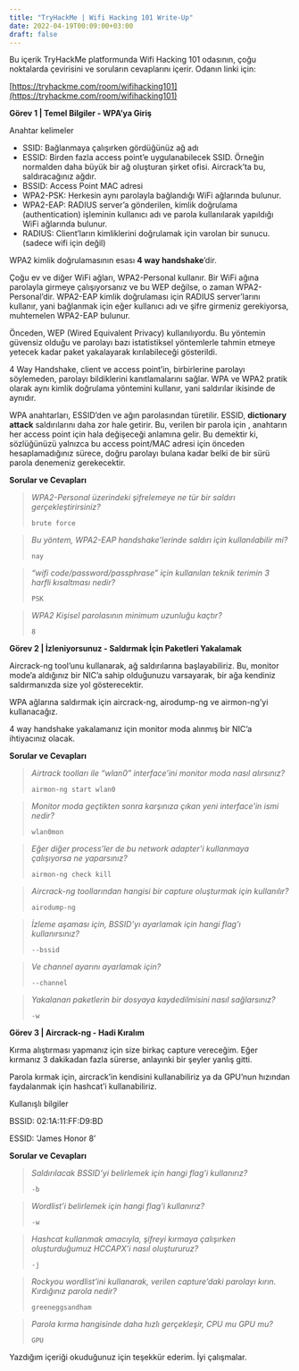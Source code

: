 ```yaml
---
title: "TryHackMe | Wifi Hacking 101 Write-Up"
date: 2022-04-19T00:09:00+03:00
draft: false
---
```


Bu içerik TryHackMe platformunda Wifi Hacking 101 odasının, çoğu noktalarda çevirisini ve soruların cevaplarını içerir. Odanın linki için:

[https://tryhackme.com/room/wifihacking101](https://tryhackme.com/room/wifihacking101)

**Görev 1 | Temel Bilgiler - WPA’ya Giriş**

Anahtar kelimeler

- SSID: Bağlanmaya çalışırken gördüğünüz ağ adı
- ESSID: Birden fazla access point’e uygulanabilecek SSID. Örneğin normalden daha büyük bir ağ oluşturan şirket ofisi. Aircrack’ta bu, saldıracağınız ağdır.
- BSSID: Access Point MAC adresi
- WPA2-PSK: Herkesin aynı parolayla bağlandığı WiFi ağlarında bulunur.
- WPA2-EAP: RADIUS server’a gönderilen, kimlik doğrulama (authentication) işleminin kullanıcı adı ve parola kullanılarak yapıldığı WiFi ağlarında bulunur.
- RADIUS: Client’ların kimliklerini doğrulamak için varolan bir sunucu. (sadece wifi için değil)

WPA2 kimlik doğrulamasının esası **4 way handshake**’dir.

Çoğu ev ve diğer WiFi ağları, WPA2-Personal kullanır. Bir WiFi ağına parolayla girmeye çalışıyorsanız ve bu WEP değilse, o zaman WPA2-Personal’dir. WPA2-EAP kimlik doğrulaması için RADIUS server’larını kullanır, yani bağlanmak için eğer kullanıcı adı ve şifre girmeniz gerekiyorsa, muhtemelen WPA2-EAP bulunur.

Önceden, WEP (Wired Equivalent Privacy) kullanılıyordu. Bu yöntemin güvensiz olduğu ve parolayı bazı istatistiksel yöntemlerle tahmin etmeye yetecek kadar paket yakalayarak kırılabileceği gösterildi.

4 Way Handshake, client ve access point’in, birbirlerine parolayı söylemeden, parolayı bildiklerini kanıtlamalarını sağlar. WPA ve WPA2 pratik olarak aynı kimlik doğrulama yöntemini kullanır, yani saldırılar ikisinde de aynıdır.

WPA anahtarları, ESSID’den ve ağın parolasından türetilir. ESSID, **dictionary attack** saldırılarını daha zor hale getirir. Bu, verilen bir parola için , anahtarın her access point için hala değişeceği anlamına gelir. Bu demektir ki, sözlüğünüzü yalnızca bu access point/MAC adresi için önceden hesaplamadığınız sürece, doğru parolayı bulana kadar belki de bir sürü parola denemeniz gerekecektir.

**Sorular ve Cevapları**

> *WPA2-Personal üzerindeki şifrelemeye ne tür bir saldırı gerçekleştirirsiniz?*
> 
> 
> `brute force`
> 

> *Bu yöntem, WPA2-EAP handshake’lerinde saldırı için kullanılabilir mi?*
> 
> 
> `nay`
> 

> *“wifi code/password/passphrase” için kullanılan teknik terimin 3 harfli kısaltması nedir?*
> 
> 
> `PSK`
> 

> *WPA2 Kişisel parolasının minimum uzunluğu kaçtır?*
> 
> 
> `8`
> 

**Görev 2 | İzleniyorsunuz - Saldırmak İçin Paketleri Yakalamak**

Aircrack-ng tool’unu kullanarak, ağ saldırılarına başlayabiliriz. Bu, monitor mode’a aldığınız bir NIC’a sahip olduğunuzu varsayarak, bir ağa kendiniz saldırmanızda size yol gösterecektir.

WPA ağlarına saldırmak için aircrack-ng, airodump-ng ve airmon-ng’yi kullanacağız.

4 way handshake yakalamanız için monitor moda alınmış bir NIC’a ihtiyacınız olacak.

**Sorular ve Cevapları**

> *Airtrack toolları ile “wlan0” interface’ini monitor moda nasıl alırsınız?*
> 
> 
> `airmon-ng start wlan0`
> 

> *Monitor moda geçtikten sonra karşınıza çıkan yeni interface’in ismi nedir?*
> 
> 
> `wlan0mon`
> 

> *Eğer diğer process’ler de bu network adapter’i kullanmaya çalışıyorsa ne yaparsınız?*
> 
> 
> `airmon-ng check kill`
> 

> *Aircrack-ng toollarından hangisi bir capture oluşturmak için kullanılır?*
> 
> 
> `airodump-ng`
> 

> *İzleme aşaması için, BSSID’yı ayarlamak için hangi flag’ı kullanırsınız?*
> 
> 
> `--bssid`
> 

> *Ve channel ayarını ayarlamak için?*
> 
> 
> `--channel`
> 

> *Yakalanan paketlerin bir dosyaya kaydedilmisini nasıl sağlarsınız?*
> 
> 
> `-w`
> 

**Görev 3 | Aircrack-ng - Hadi Kıralım**

Kırma alıştırması yapmanız için size birkaç capture vereceğim. Eğer kırmanız 3 dakikadan fazla sürerse, anlayınki bir şeyler yanlış gitti.

Parola kırmak için, aircrack’in kendisini kullanabiliriz ya da GPU’nun hızından faydalanmak için hashcat’i kullanabiliriz.

Kullanışlı bilgiler

BSSID: 02:1A:11:FF:D9:BD

ESSID: 'James Honor 8’

**Sorular ve Cevapları**

> *Saldırılacak BSSID’yi belirlemek için hangi flag’i kullanırız?*
> 
> 
> `-b`
> 

> *Wordlist’i belirlemek için hangi flag’i kullanırız?*
> 
> 
> `-w`
> 

> *Hashcat kullanmak amacıyla, şifreyi kırmaya çalışırken oluşturduğumuz HCCAPX’i nasıl oluştururuz?*
> 
> 
> `-j`
> 

> *Rockyou wordlist’ini kullanarak, verilen capture’daki parolayı kırın. Kırdığınız parola nedir?*
> 
> 
> `greeneggsandham`
> 

> *Parola kırma hangisinde daha hızlı gerçekleşir, CPU mu GPU mu?*
> 
> 
> `GPU`
>

Yazdığım içeriği okuduğunuz için teşekkür ederim. İyi çalışmalar.
